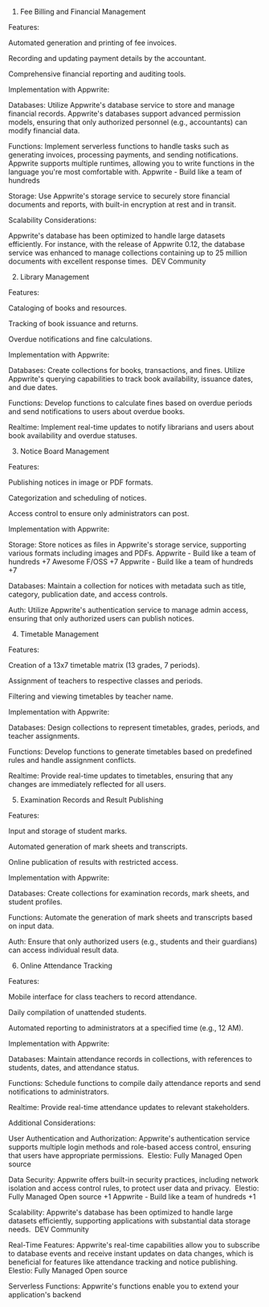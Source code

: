 1. Fee Billing and Financial Management

Features:

Automated generation and printing of fee invoices.​

Recording and updating payment details by the accountant.​

Comprehensive financial reporting and auditing tools.​

Implementation with Appwrite:

Databases: Utilize Appwrite's database service to store and manage financial records. Appwrite's databases support advanced permission models, ensuring that only authorized personnel (e.g., accountants) can modify financial data.​

Functions: Implement serverless functions to handle tasks such as generating invoices, processing payments, and sending notifications. Appwrite supports multiple runtimes, allowing you to write functions in the language you're most comfortable with.​
Appwrite - Build like a team of hundreds

Storage: Use Appwrite's storage service to securely store financial documents and reports, with built-in encryption at rest and in transit.​

Scalability Considerations:

Appwrite's database has been optimized to handle large datasets efficiently. For instance, with the release of Appwrite 0.12, the database service was enhanced to manage collections containing up to 25 million documents with excellent response times. ​
DEV Community

2. Library Management

Features:

Cataloging of books and resources.​

Tracking of book issuance and returns.​

Overdue notifications and fine calculations.​

Implementation with Appwrite:

Databases: Create collections for books, transactions, and fines. Utilize Appwrite's querying capabilities to track book availability, issuance dates, and due dates.​

Functions: Develop functions to calculate fines based on overdue periods and send notifications to users about overdue books.​

Realtime: Implement real-time updates to notify librarians and users about book availability and overdue statuses.​

3. Notice Board Management

Features:

Publishing notices in image or PDF formats.​

Categorization and scheduling of notices.​

Access control to ensure only administrators can post.​

Implementation with Appwrite:

Storage: Store notices as files in Appwrite's storage service, supporting various formats including images and PDFs.​
Appwrite - Build like a team of hundreds
+7
Awesome F/OSS
+7
Appwrite - Build like a team of hundreds
+7

Databases: Maintain a collection for notices with metadata such as title, category, publication date, and access controls.​

Auth: Utilize Appwrite's authentication service to manage admin access, ensuring that only authorized users can publish notices.​

4. Timetable Management

Features:

Creation of a 13x7 timetable matrix (13 grades, 7 periods).​

Assignment of teachers to respective classes and periods.​

Filtering and viewing timetables by teacher name.​

Implementation with Appwrite:

Databases: Design collections to represent timetables, grades, periods, and teacher assignments.​

Functions: Develop functions to generate timetables based on predefined rules and handle assignment conflicts.​

Realtime: Provide real-time updates to timetables, ensuring that any changes are immediately reflected for all users.​

5. Examination Records and Result Publishing

Features:

Input and storage of student marks.​

Automated generation of mark sheets and transcripts.​

Online publication of results with restricted access.​

Implementation with Appwrite:

Databases: Create collections for examination records, mark sheets, and student profiles.​

Functions: Automate the generation of mark sheets and transcripts based on input data.​

Auth: Ensure that only authorized users (e.g., students and their guardians) can access individual result data.​

6. Online Attendance Tracking

Features:

Mobile interface for class teachers to record attendance.​

Daily compilation of unattended students.​

Automated reporting to administrators at a specified time (e.g., 12 AM).​

Implementation with Appwrite:

Databases: Maintain attendance records in collections, with references to students, dates, and attendance status.​

Functions: Schedule functions to compile daily attendance reports and send notifications to administrators.​

Realtime: Provide real-time attendance updates to relevant stakeholders.​

Additional Considerations:

User Authentication and Authorization: Appwrite's authentication service supports multiple login methods and role-based access control, ensuring that users have appropriate permissions. ​
Elestio: Fully Managed Open source

Data Security: Appwrite offers built-in security practices, including network isolation and access control rules, to protect user data and privacy. ​
Elestio: Fully Managed Open source
+1
Appwrite - Build like a team of hundreds
+1

Scalability: Appwrite's database has been optimized to handle large datasets efficiently, supporting applications with substantial data storage needs. ​
DEV Community

Real-Time Features: Appwrite's real-time capabilities allow you to subscribe to database events and receive instant updates on data changes, which is beneficial for features like attendance tracking and notice publishing. ​
Elestio: Fully Managed Open source

Serverless Functions: Appwrite's functions enable you to extend your application's backend
